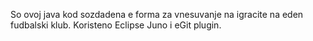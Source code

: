So ovoj java kod sozdadena e forma za vnesuvanje na igracite na eden fudbalski klub. Koristeno Eclipse Juno 
i eGit plugin.